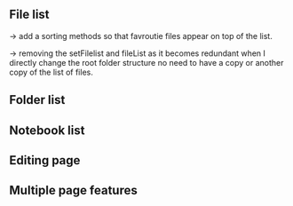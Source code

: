 
## File list
-> add a sorting methods so that favroutie files appear on top of the list.

-> removing the setFilelist and fileList as it becomes redundant when I directly change the root folder structure no need to 
have a copy or another copy of the list of files.


## Folder list


## Notebook list


## Editing page


## Multiple page features